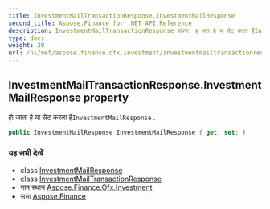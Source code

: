 ```yaml
---
title: InvestmentMailTransactionResponse.InvestmentMailResponse
second_title: Aspose.Finance for .NET API Reference
description: InvestmentMailTransactionResponse संपत्त. ह जत है य सेट करत हैInvestmentMailResponse .
type: docs
weight: 20
url: /hi/net/aspose.finance.ofx.investment/investmentmailtransactionresponse/investmentmailresponse/
---
```

## InvestmentMailTransactionResponse.InvestmentMailResponse property

हो जाता है या सेट करता है`InvestmentMailResponse` .

```csharp
public InvestmentMailResponse InvestmentMailResponse { get; set; }
```

### यह सभी देखें

* class [InvestmentMailResponse](../../investmentmailresponse/)
* class [InvestmentMailTransactionResponse](../)
* नाम स्थान [Aspose.Finance.Ofx.Investment](../../investmentmailtransactionresponse/)
* सभा [Aspose.Finance](../../../)


